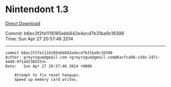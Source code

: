 # Nintendont 1.3
[Direct Download](./Nintendont.zip)

Commit: b6ec3f2fe1116185ebb842e4ecd7b31ba9c18398  
Time: Sun Apr 27 20:57:46 2014   

-----

```
commit b6ec3f2fe1116185ebb842e4ecd7b31ba9c18398
Author: greyrogue@gmail.com <greyrogue@gmail.com@6acfca08-c3de-247c-4448-9f1a92385553>
Date:   Sun Apr 27 20:57:46 2014 +0000

    Attempt to fix reset hangups.
    Speed up memory card writes.
```
